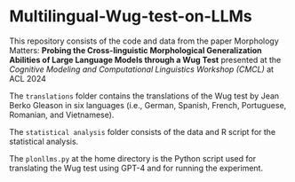 # Multilingual-Wug-test-on-LLMs

This repository consists of the code and data from the paper Morphology Matters: **Probing the Cross-linguistic Morphological Generalization Abilities of Large Language Models through a Wug Test** presented at the *Cognitive Modeling and Computational Linguistics Workshop (CMCL)* at ACL 2024

The `translations` folder contains the translations of the Wug test by Jean Berko Gleason in six languages (i.e., German, Spanish, French, Portuguese, Romanian, and Vietnamese).

The `statistical analysis` folder consists of the data and R script for the statistical analysis.

The `plonllms.py` at the home directory is the Python script used for translating the Wug test using GPT-4 and for running the experiment. 
